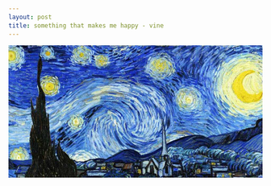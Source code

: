 ```yaml
---
layout: post
title: something that makes me happy - vine
---
```


![blog header](/images/starrynight.png)

